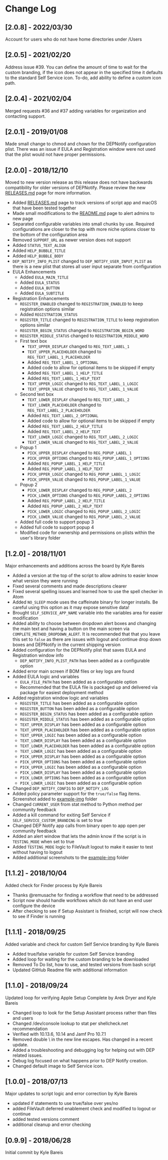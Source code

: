 # Change Log

## [2.0.8] - 2022/03/30
Account for users who do not have home directories under /Users

## [2.0.5] - 2021/02/20
Address issue #39. You can define the amount of time to wait for the custom branding, if the icon does not appear in the specified time it defaults to the standard Self Service icon. To-do, add ability to define a custom icon path.

## [2.0.4] - 2021/02/04
Merged requests #36 and #37 adding variables for organization and contacting support.

## [2.0.1] - 2019/01/08
Made small change to chmod and chown for the DEPNotify configuration plist. There was an issue if EULA and Registration window were not used that the plist would not have proper permissions.

## [2.0.0] - 2018/12/10

Moved to new version release as this release does not have backwards compatibility for older versions of DEPNotify. Please review the new [RELEASES.md](RELEASES.md) page for more information.

* Added [RELEASES.md](RELEASES.md) page to track versions of script app and macOS that have been tested together
* Made small modifications to the [README.md](README.md) page to alert admins to new page
* Separated configurable variables into small chunks by use. Required configurations are closer to the top with more niche options closer to the bottom of the configuration area
* Removed `SUPPORT_URL` as newer version does not support
* Added `STATUS_TEXT_ALIGN`
* Added `HELP_BUBBLE_TITLE`
* Added `HELP_BUBBLE_BODY`
* `DEP_NOTIFY_INFO_PLIST` changed to `DEP_NOTIFY_USER_INPUT_PLIST` as there is a new plist that stores all user input separate from configuration
* EULA Enhancements
  * Added `EULA_MAIN_TITLE`
  * Added `EULA_STATUS`
  * Added `EULA_BUTTON`
  * Added `EULA_SUBTITLE`
* Registration Enhancements
  * `REGISTER_ENABLED` changed to `REGISTRATION_ENABLED` to keep registration options similar
  * Added `REGISTRATION_STATUS`
  * `REGISTER_TITLE` changed to `REGISTRATION_TITLE` to keep registration options similar
  * `REGISTER_BEGIN_STATUS` changed to `REGISTRATION_BEGIN_WORD`
  * `REGISTER_MIDDLE_STATUS` changed to `REGISTRATION_MIDDLE_WORD`
  * First text box
    * `TEXT_UPPER_DISPLAY` changed to `REG_TEXT_LABEL_1`
    * `TEXT_UPPER_PLACEHOLDER` changed to `REG_TEXT_LABEL_1_PLACEHOLDER`
    * Added `REG_TEXT_LABEL_1_OPTIONAL`
    * Added code to allow for optional items to be skipped if empty
    * Added `REG_TEXT_LABEL_1_HELP_TITLE`
    * Added `REG_TEXT_LABEL_1_HELP_TEXT`
    * `TEXT_UPPER_LOGIC` changed to `REG_TEXT_LABEL_1_LOGIC`
    * `TEXT_UPPER_VALUE` changed to `REG_TEXT_LABEL_1_VALUE`
  * Second text box
    * `TEXT_LOWER_DISPLAY` changed to `REG_TEXT_LABEL_2`
    * `TEXT_LOWER_PLACEHOLDER` changed to `REG_TEXT_LABEL_2_PLACEHOLDER`
    * Added `REG_TEXT_LABEL_2_OPTIONAL`
    * Added code to allow for optional items to be skipped if empty
    * Added `REG_TEXT_LABEL_2_HELP_TITLE`
    * Added `REG_TEXT_LABEL_2_HELP_TEXT`
    * `TEXT_LOWER_LOGIC` changed to `REG_TEXT_LABEL_2_LOGIC`
    * `TEXT_LOWER_VALUE` changed to `REG_TEXT_LABEL_2_VALUE`
  * Popup 1
    * `PICK_UPPER_DISPLAY` changed to `REG_POPUP_LABEL_1`
    * `PICK_UPPER_OPTIONS` changed to `REG_POPUP_LABEL_1_OPTIONS`
    * Added `REG_POPUP_LABEL_1_HELP_TITLE`
    * Added `REG_POPUP_LABEL_1_HELP_TEXT`
    * `PICK_UPPER_LOGIC` changed to `REG_POPUP_LABEL_1_LOGIC`
    * `PICK_UPPER_VALUE` changed to `REG_POPUP_LABEL_1_VALUE`
  * Popup 2
    * `PICK_LOWER_DISPLAY` changed to `REG_POPUP_LABEL_2`
    * `PICK_LOWER_OPTIONS` changed to `REG_POPUP_LABEL_2_OPTIONS`
    * Added `REG_POPUP_LABEL_2_HELP_TITLE`
    * Added `REG_POPUP_LABEL_2_HELP_TEXT`
    * `PICK_LOWER_LOGIC` changed to `REG_POPUP_LABEL_2_LOGIC`
    * `PICK_LOWER_VALUE` changed to `REG_POPUP_LABEL_2_VALUE`
  * Added full code to support popup 3
  * Added full code to support popup 4
  * Modified code for ownership and permissions on plists within the user's library folder

## [1.2.0] - 2018/11/01

Major enhancements and additions across the board by Kyle Bareis

* Added a version at the top of the script to allow admins to easier know what version they were running
* Fixed several comments and made descriptions clearer
* Fixed several spelling issues and learned how to use the spell checker in Atom
* Added `NO_SLEEP` mode uses the caffeinate binary for longer installs. Be careful using this option as it may expose sensitive data!
* Brought `SELF_SERVICE_APP_NAME` variable into the variables area for easier modification
* Added ability to choose between dropdown alert boxes and changing the main text and having a button on the main screen via `COMPLETE_METHOD_DROPDOWN_ALERT`. It is recommended that that you leave this set to `false` as there are issues with logout and continue drop down boxes and DEPNotify in the current shipping version
* Added configuration for the DEPNotify plist that saves EULA and Registration window info
  * `DEP_NOTIFY_INFO_PLIST_PATH` has been added as a configurable option
* Added error main screen if BOM files or key logs are found
* Added EULA logic and variables
  * `EULA_FILE_PATH` has been added as a configurable option
  * Recommended that the EULA file is packaged up and delivered via package for easiest deployment method
* Added registration window logic and variables
  * `REGISTER_TITLE` has been added as a configurable option
  * `REGISTER_BUTTON` has been added as a configurable option
  * `REGISTER_BEGIN_STATUS` has been added as a configurable option
  * `REGISTER_MIDDLE_STATUS` has been added as a configurable option
  * `TEXT_UPPER_DISPLAY` has been added as a configurable option
  * `TEXT_UPPER_PLACEHOLDER` has been added as a configurable option
  * `TEXT_UPPER_LOGIC` has been added as a configurable option
  * `TEXT_LOWER_DISPLAY` has been added as a configurable option
  * `TEXT_LOWER_PLACEHOLDER` has been added as a configurable option
  * `TEXT_LOWER_LOGIC` has been added as a configurable option
  * `PICK_UPPER_DISPLAY` has been added as a configurable option
  * `PICK_UPPER_OPTIONS` has been added as a configurable option
  * `PICK_UPPER_LOGIC` has been added as a configurable option
  * `PICK_LOWER_DISPLAY` has been added as a configurable option
  * `PICK_LOWER_OPTIONS` has been added as a configurable option
  * `PICK_LOWER_LOGIC` has been added as a configurable option
* Changed `DEP_NOTIFY_CONFIG` to `DEP_NOTIFY_LOG`
* Added policy parameter support for the `true/false` flag items. Screenshot added to [example-img](example-img) folder
* Changed `CURRENT_USER` from stat method to Python method per community feedback
* Added a kill command for exiting Self Service if `SELF_SERVICE_CUSTOM_BRANDING` is set to true
* Changed DEP Notify app calls from binary open to app open per community feedback
* Added an alert window that lets the admin know if the script is in `TESTING_MODE` when set to true
* Added `TESTING_MODE` logic to FileVault logout to make it easier to test without having to logout
* Added additional screenshots to the [example-img](example-img) folder

## [1.1.2] - 2018/10/04

Added check for Finder process by Kyle Bareis

* Thanks @remusache for finding a workflow that need to be addressed
* Script now should handle workflows which do not have an end user configure the device
* After checking to see if Setup Assistant is finished, script will now check to see if Finder is running

## [1.1.1] - 2018/09/25

Added variable and check for custom Self Service branding by Kyle Bareis

* Added true/false variable for custom Self Service branding
* Added loop for waiting for the custom branding to be downloaded
* Removed To Do list, how to use, and tested versions from bash script
* Updated GitHub Readme file with additional information

## [1.1.0] - 2018/09/24

Updated loop for verifying Apple Setup Complete by Arek Dryer and Kyle Bareis

* Changed loop to look for the Setup Assistant process rather than files and users
* Changed /dev/console lookup to stat per shellcheck.net recommendation
* Verified with 10.13.6, 10.14 and Jamf Pro 10.7.1
* Removed double \\ in the new line escapes. Has changed in a recent update.
* Added a troubleshooting and debugging log for helping out with DEP related issues.
* Debug log focused on what happens prior to DEP Notify creation.
* Changed default image to Self Service icon.

## [1.0.0] - 2018/07/13

Major updates to script logic and error correction by Kyle Bareis

* updated if statements to use true/false over yes/no
* added FileVault deferred enablement check and modified to logout or continue
* added tested versions comment
* additional cleanup and error checking

## [0.9.9] - 2018/06/28

Initial commit by Kyle Bareis
